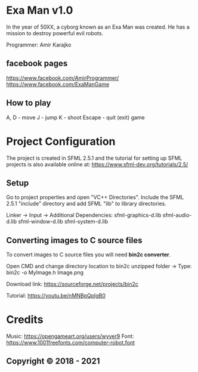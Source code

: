 # Exa Man v1.0

In the year of 50XX, a cyborg known as an Exa Man was created. He has a mission to destroy powerful evil robots.

Programmer: Amir Karajko

## facebook pages

https://www.facebook.com/AmirProgrammer/
https://www.facebook.com/ExaManGame

## How to play

A, D - move
J - jump
K - shoot
Escape - quit (exit) game

# Project Configuration

The project is created in SFML 2.5.1 and the tutorial for setting up SFML projects is also available online at: https://www.sfml-dev.org/tutorials/2.5/

## Setup

Go to project properties and open "VC++ Directories". Include the SFML 2.5.1 "include" directory and add SFML "lib" to library directories.

Linker -> Input -> Additional Dependencies:
sfml-graphics-d.lib
sfml-audio-d.lib
sfml-window-d.lib
sfml-system-d.lib

## Converting images to C source files

To convert images to C source files you will need **bin2c converter**.

Open CMD and change directory location to bin2c unzipped folder -> Type: bin2c -o MyImage.h Image.png

Download link: https://sourceforge.net/projects/bin2c

Tutorial: https://youtu.be/nMNBpQplgB0

# Credits

Music: https://opengameart.org/users/wyver9
Font: https://www.1001freefonts.com/computer-robot.font

## Copyright © 2018 - 2021
